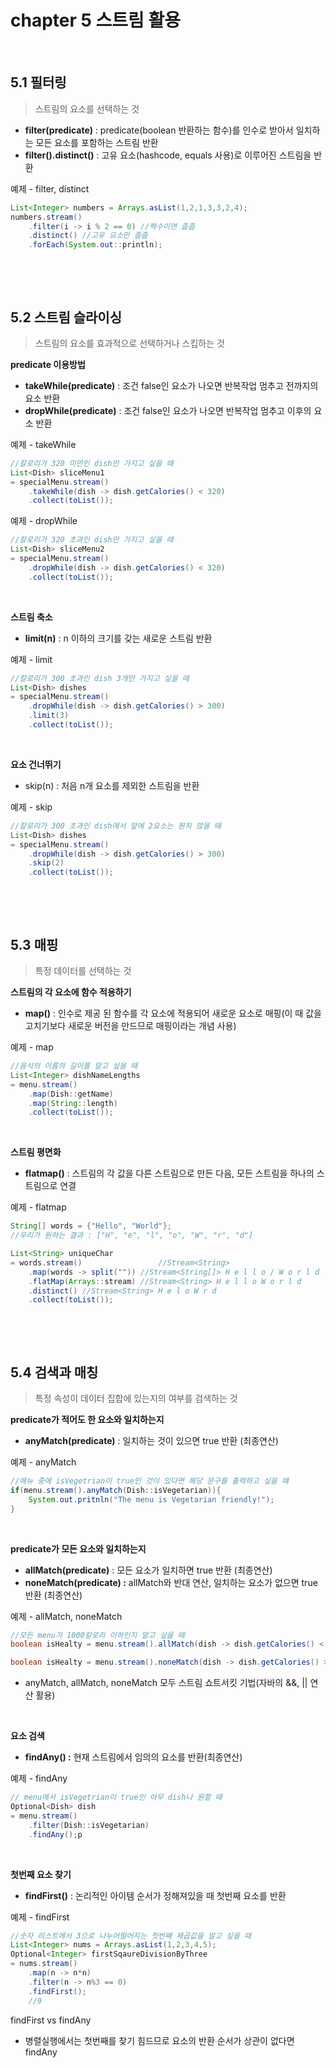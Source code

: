 # chapter 5 스트림 활용

&nbsp;

## 5.1 필터링

> 스트림의 요소를 선택하는 것


- **filter(predicate)** : predicate(boolean 반환하는 함수)를 인수로 받아서 일치하는 모든 요소를 포함하는 스트림 반환
- **filter().distinct()** : 고유 요소(hashcode, equals 사용)로 이루어진 스트림을 반환

예제 - filter, distinct

```java
List<Integer> numbers = Arrays.asList(1,2,1,3,3,2,4);
numbers.stream()
	.filter(i -> i % 2 == 0) //짝수이면 줍줍
	.distinct() //고유 요소만 줍줍
	.forEach(System.out::println); 
```

&nbsp;

&nbsp;

## 5.2 스트림 슬라이싱

> 스트림의 요소를 효과적으로 선택하거나 스킵하는 것
> 

**predicate 이용방법**

- **takeWhile(predicate)** : 조건 false인 요소가 나오면 반복작업 멈추고 전까지의 요소 반환
- **dropWhile(predicate)** : 조건 false인 요소가 나오면 반복작업 멈추고 이후의 요소 반환

예제 - takeWhile

```java
//칼로리가 320 미만인 dish만 가지고 싶을 때
List<Dish> sliceMenu1 
= specialMenu.stream()
	.takeWhile(dish -> dish.getCalories() < 320)
	.collect(toList());
```

예제 - dropWhile

```java
//칼로리가 320 초과인 dish만 가지고 싶을 때 
List<Dish> sliceMenu2
= specialMenu.stream()
	.dropWhile(dish -> dish.getCalories() < 320)
	.collect(toList());
```

&nbsp;

**스트림 축소**

- **limit(n)** : n 이하의 크기를 갖는 새로운 스트림 반환

예제 - limit

```java
//칼로리가 300 초과인 dish 3개만 가지고 싶을 때
List<Dish> dishes
= specialMenu.stream()
	.dropWhile(dish -> dish.getCalories() > 300)
	.limit(3)
	.collect(toList());
```

&nbsp;

**요소 건너뛰기**

- skip(n) : 처음 n개 요소를 제외한 스트림을 반환

예제 - skip

```java
//칼로리가 300 초과인 dish에서 앞에 2요소는 원치 않을 때
List<Dish> dishes
= specialMenu.stream()
	.dropWhile(dish -> dish.getCalories() > 300)
	.skip(2)
	.collect(toList());
```
&nbsp;

&nbsp;

## 5.3 매핑

> 특정 데이터를 선택하는 것
> 

**스트림의 각 요소에 함수 적용하기**

- **map()** : 인수로 제공 된 함수를 각 요소에 적용되어 새로운 요소로 매핑(이 때 값을 고치기보다 새로운 버전을 만드므로 매핑이라는 개념 사용)

예제 - map

```java
//음식의 이름의 길이를 알고 싶을 때
List<Integer> dishNameLengths 
= menu.stream()
	.map(Dish::getName)
	.map(String::length)
	.collect(toList());
```

&nbsp;

**스트림 평면화**

- **flatmap()** : 스트림의 각 값을 다른 스트림으로 만든 다음, 모든 스트림을 하나의 스트림으로 연결

예제 - flatmap

```java
String[] words = {"Hello", "World"};
//우리가 원하는 결과 : ["H", "e", "l", "o", "W", "r", "d"]

List<String> uniqueChar
= words.stream()                 //Stream<String>
	.map(words -> split("")) //Stream<String[]> H e l l o / W o r l d
	.flatMap(Arrays::stream) //Stream<String> H e l l o W o r l d
	.distinct() //Stream<String> H e l o W r d
	.collect(toList());
```

&nbsp;

&nbsp;

## 5.4 검색과 매칭

> 특정 속성이 데이터 집합에 있는지의 여부를 검색하는 것


**predicate가 적어도 한 요소와 일치하는지**

- **anyMatch(predicate)** : 일치하는 것이 있으면 true 반환 (최종연산)

예제 - anyMatch

```java
//메뉴 중에 isVegetrian이 true인 것이 있다면 해당 문구를 출력하고 싶을 떄
if(menu.stream().anyMatch(Dish::isVegetarian)){
	System.out.pritnln("The menu is Vegetarian friendly!");
}
```
&nbsp;

**predicate가 모든 요소와 일치하는지**

- **allMatch(predicate)** : 모든 요소가 일치하면 true 반환 (최종연산)
- **noneMatch(predicate) :** allMatch와 반대 연산, 일치하는 요소가 없으면 true 반환 (최종연산)

예제 - allMatch, noneMatch

```java
//모든 menu가 1000칼로리 이하인지 알고 싶을 때
boolean isHealty = menu.stream().allMatch(dish -> dish.getCalories() < 1000);

boolean isHealty = menu.stream().noneMatch(dish -> dish.getCalories() >= 1000);
```

- anyMatch, allMatch, noneMatch 모두 스트림 쇼트서킷 기법(자바의 &&, || 연산 활용)

&nbsp;

**요소 검색**

- **findAny() :** 현재 스트림에서 임의의 요소를 반환(최종연산)

예제 - findAny

```java
// menu에서 isVegetrian이 true인 아무 dish나 원할 때
Optional<Dish> dish
= menu.stream()
	.filter(Dish::isVegetarian)
	.findAny();p
```

&nbsp;

**첫번째 요소 찾기**

- **findFirst()** : 논리적인 아이템 순서가 정해져있을 때 첫번째 요소를 반환

예제 - findFirst

```java
//숫자 리스트에서 3으로 나누어떨어지는 첫번째 제곱값을 알고 싶을 때
List<Integer> nums = Arrays.asList(1,2,3,4,5);
Optional<Integer> firstSqaureDivisionByThree
= nums.stream()
	.map(n -> n*n)
	.filter(n -> n%3 == 0)
	.findFirst();
	//9
```

findFirst vs findAny

- 병렬실행에서는 첫번째를 찾기 힘드므로 요소의 반환 순서가 상관이 없다면 findAny
